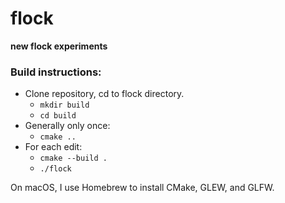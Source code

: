 # flock

**new flock experiments**

### Build instructions:
- Clone repository, cd to flock directory.
    - `mkdir build`
    - `cd build`
- Generally only once:
    - `cmake ..`
- For each edit:
    - `cmake --build .`
    - `./flock`
    
On macOS, I use Homebrew to install CMake, GLEW, and GLFW.
